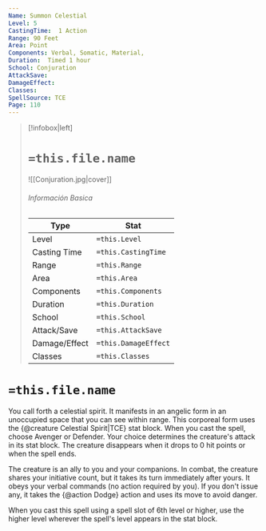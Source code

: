 ```yaml
---
Name: Summon Celestial
Level: 5
CastingTime:  1 Action 
Range: 90 Feet
Area: Point
Components: Verbal, Somatic, Material, 
Duration:  Timed 1 hour
School: Conjuration
AttackSave: 
DamageEffect: 
Classes: 
SpellSource: TCE
Page: 110
---
```


>[!infobox|left]
># `=this.file.name`
>![[Conjuration.jpg|cover]]
> ###### Información Basica
> Type |  Stat |
> ---|---|
> Level | `=this.Level` |
> Casting Time | `=this.CastingTime` |
> Range | `=this.Range` |
> Area | `=this.Area` |
> Components | `=this.Components` |
> Duration | `=this.Duration` |
> School | `=this.School` |
> Attack/Save | `=this.AttackSave` |
> Damage/Effect | `=this.DamageEffect` |
> Classes | `=this.Classes` |

# `=this.file.name`
You call forth a celestial spirit. It manifests in an angelic form in an unoccupied space that you can see within range. This corporeal form uses the {@creature Celestial Spirit|TCE} stat block. When you cast the spell, choose Avenger or Defender. Your choice determines the creature&#x27;s attack in its stat block. The creature disappears when it drops to 0 hit points or when the spell ends.

The creature is an ally to you and your companions. In combat, the creature shares your initiative count, but it takes its turn immediately after yours. It obeys your verbal commands (no action required by you). If you don&#x27;t issue any, it takes the {@action Dodge} action and uses its move to avoid danger.



 


 


When you cast this spell using a spell slot of 6th level or higher, use the higher level wherever the spell&#x27;s level appears in the stat block. 